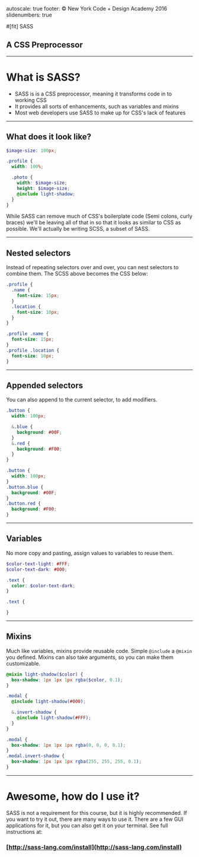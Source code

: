 autoscale: true
footer: © New York Code + Design Academy 2016
slidenumbers: true

#[fit] SASS
## A CSS Preprocessor

---

# What is SASS?

* SASS is is a CSS preprocessor, meaning it transforms code in to working CSS
* It provides all sorts of enhancements, such as variables and mixins
* Most web developers use SASS to make up for CSS's lack of features

---

## What does it look like?

```scss
$image-size: 100px;

.profile {
  width: 100%;

  .photo {
    width: $image-size;
    height: $image-size;
    @include light-shadow;
  }
}
```

While SASS can remove much of CSS's boilerplate code (Semi colons, curly braces) we'll be leaving all of that in so that it looks as similar to CSS as possible. We'll actually be writing SCSS, a subset of SASS.

---

## Nested selectors

Instead of repeating selectors over and over, you can nest selectors to combine them. The SCSS above becomes the CSS below:

```scss
.profile {
  .name {
    font-size: 15px;
  }
  .location {
    font-size: 10px;
  }
}
```

```css
.profile .name {
  font-size: 15px;
}
.profile .location {
  font-size: 10px;
}
```

---

## Appended selectors

You can also append to the current selector, to add modifiers.

```scss
.button {
  width: 100px;

  &.blue {
    background: #00F;
  }
  &.red {
    background: #F00;
  }
}
```

```css
.button {
  width: 100px;
}
.button.blue {
  background: #00F;
}
.button.red {
  background: #F00;
}
```

---

## Variables

No more copy and pasting, assign values to variables to reuse them.

```scss
$color-text-light: #FFF;
$color-text-dark: #000;

.text {
  color: $color-text-dark;
}
```

```css
.text {

}
```

---

## Mixins

Much like variables, mixins provide reusable code. Simple `@include` a `@mixin` you defined. Mixins can also take arguments, so you can make them customizable.

```scss
@mixin light-shadow($color) {
  box-shadow: 1px 1px 1px rgba($color, 0.1);
}

.modal {
  @include light-shadow(#000);

  &.invert-shadow {
    @include light-shadow(#FFF);
  }
}
```

```css
.modal {
  box-shadow: 1px 1px 1px rgba(0, 0, 0, 0.1);
}
.modal.invert-shadow {
  box-shadow: 1px 1px 1px rgba(255, 255, 255, 0.1);
}
```

---

# Awesome, how do I use it?

SASS is not a requirement for this course, but it is highly recommended. If you want to try it out, there are many ways to use it. There are a few GUI applications for it, but you can also get it on your terminal. See full instructions at:

### [http://sass-lang.com/install](http://sass-lang.com/install)
